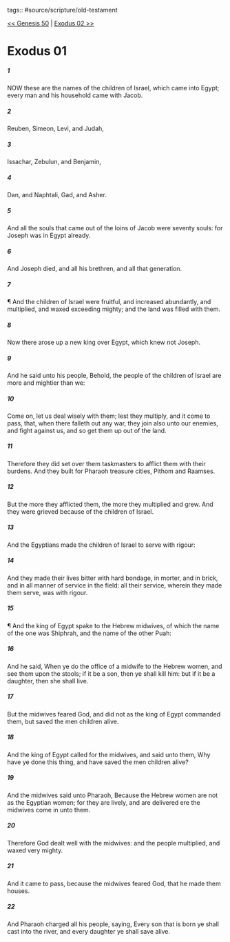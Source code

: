 tags:: #source/scripture/old-testament

[<< Genesis 50](/Old_Testament/01_Genesis/Genesis_50.md) | [Exodus 02 >>](/Old_Testament/02_Exodus/Exodus_02.md)

# Exodus 01

##### 1

NOW these are the names of the children of Israel, which came into Egypt; every man and his household came with Jacob.

##### 2

Reuben, Simeon, Levi, and Judah,

##### 3

Issachar, Zebulun, and Benjamin,

##### 4

Dan, and Naphtali, Gad, and Asher.

##### 5

And all the souls that came out of the loins of Jacob were seventy souls: for Joseph was in Egypt already.

##### 6

And Joseph died, and all his brethren, and all that generation.

##### 7

¶ And the children of Israel were fruitful, and increased abundantly, and multiplied, and waxed exceeding mighty; and the land was filled with them.

##### 8

Now there arose up a new king over Egypt, which knew not Joseph.

##### 9

And he said unto his people, Behold, the people of the children of Israel are more and mightier than we:

##### 10

Come on, let us deal wisely with them; lest they multiply, and it come to pass, that, when there falleth out any war, they join also unto our enemies, and fight against us, and so get them up out of the land.

##### 11

Therefore they did set over them taskmasters to afflict them with their burdens. And they built for Pharaoh treasure cities, Pithom and Raamses.

##### 12

But the more they afflicted them, the more they multiplied and grew. And they were grieved because of the children of Israel.

##### 13

And the Egyptians made the children of Israel to serve with rigour:

##### 14

And they made their lives bitter with hard bondage, in morter, and in brick, and in all manner of service in the field: all their service, wherein they made them serve, was with rigour.

##### 15

¶ And the king of Egypt spake to the Hebrew midwives, of which the name of the one was Shiphrah, and the name of the other Puah:

##### 16

And he said, When ye do the office of a midwife to the Hebrew women, and see them upon the stools; if it be a son, then ye shall kill him: but if it be a daughter, then she shall live.

##### 17

But the midwives feared God, and did not as the king of Egypt commanded them, but saved the men children alive.

##### 18

And the king of Egypt called for the midwives, and said unto them, Why have ye done this thing, and have saved the men children alive?

##### 19

And the midwives said unto Pharaoh, Because the Hebrew women are not as the Egyptian women; for they are lively, and are delivered ere the midwives come in unto them.

##### 20

Therefore God dealt well with the midwives: and the people multiplied, and waxed very mighty.

##### 21

And it came to pass, because the midwives feared God, that he made them houses.

##### 22

And Pharaoh charged all his people, saying, Every son that is born ye shall cast into the river, and every daughter ye shall save alive.
